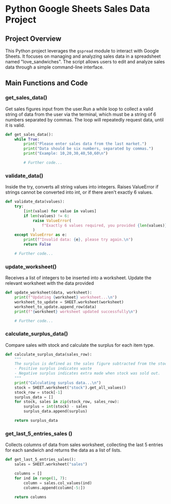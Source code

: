 # Python Google Sheets Sales Data Project

## Project Overview
This Python project leverages the `gspread` module to interact with Google Sheets. It focuses on managing and analyzing sales data in a spreadsheet named "love_sandwiches". The script allows users to edit and analyze sales data through a simple command-line interface.

## Main Functions and Code

### get_sales_data()
Get sales figures input from the user.Run a while loop to collect a valid string of data from the user via the terminal, which must be a string of 6 numbers separated by commas. The loop will repeatedly request data, until it is valid.

```python
def get_sales_data():
    while True:
        print("Please enter sales data from the last market.")
        print("Data should be six numbers, separated by commas.")
        print("Example: 10,20,30,40,50,60\n")

        # Further code...
```
### validate_data()
Inside the try, converts all string values into integers. Raises ValueError if strings cannot be converted into int, or if there aren't exactly 6 values.

```python
def validate_data(values):
    try:
        [int(value) for value in values]
        if len(values) != 6:
            raise ValueError(
                f"Exactly 6 values required, you provided {len(values)}"
            )
    except ValueError as e:
        print(f"Invalid data: {e}, please try again.\n")
        return False

    # Further code...
```
### update_worksheet()
Receives a list of integers to be inserted into a worksheet. Update the relevant worksheet with the data provided

```python
def update_worksheet(data, worksheet):
    print(f"Updating {worksheet} worksheet...\n")
    worksheet_to_update = SHEET.worksheet(worksheet)
    worksheet_to_update.append_row(data)
    print(f"{worksheet} worksheet updated successfully\n")

    # Further code...
```
### calculate_surplus_data()
Compare sales with stock and calculate the surplus for each item type.

```python
def calculate_surplus_data(sales_row):
    """
    The surplus is defined as the sales figure subtracted from the stock:
    - Positive surplus indicates waste
    - Negative surplus indicates extra made when stock was sold out.
    """
    print("Calculating surplus data...\n")
    stock = SHEET.worksheet("stock").get_all_values()
    stock_row = stock[-1]
    surplus_data = []
    for stock, sales in zip(stock_row, sales_row):
        surplus = int(stock) - sales
        surplus_data.append(surplus)

    return surplus_data
```
### get_last_5_entries_sales ()
Collects columns of data from sales worksheet, collecting the last 5 entries for each sandwich and returns the data as a list of lists.

```python
def get_last_5_entries_sales():
    sales = SHEET.worksheet("sales")

    columns = []
    for ind in range(1, 7):
        column = sales.col_values(ind)
        columns.append(column[-5:])

    return columns
```

